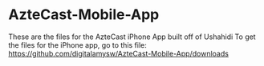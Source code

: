 AzteCast-Mobile-App
===================

These are the files for the AzteCast iPhone App built off of Ushahidi
To get the files for the iPhone app, go to this file: https://github.com/digitalamysw/AzteCast-Mobile-App/downloads

